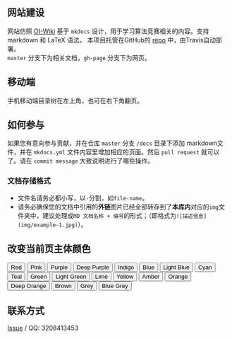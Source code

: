 ## 网站建设
网站仿照 [OI-Wiki](https://oi-wiki.org/) 基于 `mkdocs` 设计，用于学习算法竞赛相关的内容。支持 markdown 和 LaTeX 语法。
本项目托管在GitHub的 [repo](https://github.com/CUCCS/acm-wiki) 中，由Travis自动部署。  
 `master` 分支下为相关文档，`gh-page` 分支下为网页。

## 移动端
手机移动端目录树在左上角，也可在右下角翻页。

## 如何参与
如果您有意向参与贡献，并在仓库 `master` 分支 `/docs` 目录下添加 markdown文件，并在 `mkdocs.yml` 文件内容里增加相应的页面。然后 `pull request` 就可以了。请在 `commit message` 大致说明进行了哪些操作。

### 文档存储格式

- 文件名请务必都小写，以`-`分割，如`file-name`。
- 请务必确保您的文档中引用的**外链**图片已经全部转存到了**本库内**对应的`img`文件夹中，建议处理成`MD 文档名称 + 编号`的形式；（即格式为`![描述信息](img/example-1.jpg)`）。

## 改变当前页主体颜色

<button data-md-color-primary="red">Red</button>
<button data-md-color-primary="pink">Pink</button>
<button data-md-color-primary="purple">Purple</button>
<button data-md-color-primary="deep-purple">Deep Purple</button>
<button data-md-color-primary="indigo">Indigo</button>
<button data-md-color-primary="blue">Blue</button>
<button data-md-color-primary="light-blue">Light Blue</button>
<button data-md-color-primary="cyan">Cyan</button>
<button data-md-color-primary="teal">Teal</button>
<button data-md-color-primary="green">Green</button>
<button data-md-color-primary="light-green">Light Green</button>
<button data-md-color-primary="lime">Lime</button>
<button data-md-color-primary="yellow">Yellow</button>
<button data-md-color-primary="amber">Amber</button>
<button data-md-color-primary="orange">Orange</button>
<button data-md-color-primary="deep-orange">Deep Orange</button>
<button data-md-color-primary="brown">Brown</button>
<button data-md-color-primary="grey">Grey</button>
<button data-md-color-primary="blue-grey">Blue Grey</button>

<script>
  var buttons = document.querySelectorAll("button[data-md-color-primary]");
  Array.prototype.forEach.call(buttons, function(button) {
    button.addEventListener("click", function() {
      document.body.dataset.mdColorPrimary = this.dataset.mdColorPrimary;
    })
  })
</script>


## 联系方式
[Issue](https://github.com/CUCCS/acm-wiki/issues) /
QQ: 3208413453   